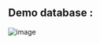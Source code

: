 ## Demo database :
![image](https://github.com/hoangtien2k3qx1/demo-microservices/assets/122768076/63ad3692-ff24-48a2-8205-d6b0cdff624a)
